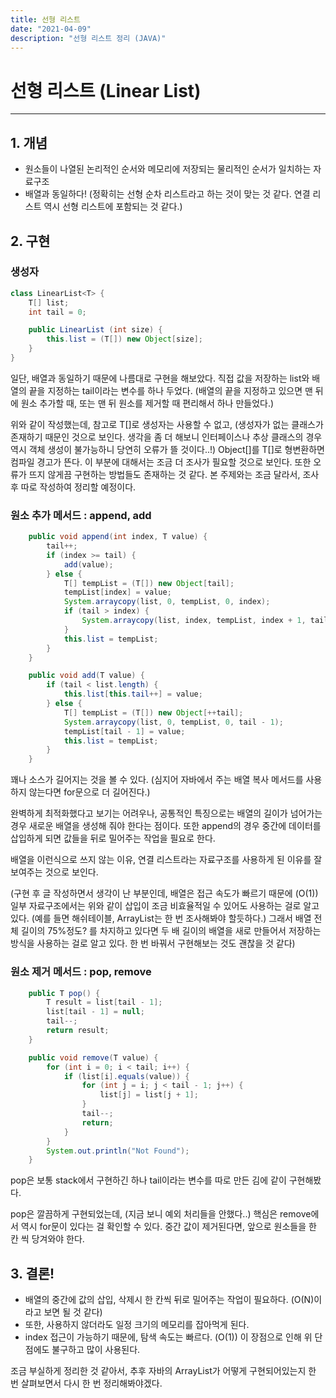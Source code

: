 ```yaml
---
title: 선형 리스트
date: "2021-04-09"
description: "선형 리스트 정리 (JAVA)"
---
```


# 선형 리스트 (Linear List)

---

## 1. 개념

- 원소들이 나열된 논리적인 순서와 메모리에 저장되는 물리적인 순서가 일치하는 자료구조
- 배열과 동일하다! (정확히는 선형 순차 리스트라고 하는 것이 맞는 것 같다. 연결 리스트 역시 선형 리스트에 포함되는 것 같다.)

## 2. 구현

### 생성자

```java
class LinearList<T> {
	T[] list;
    int tail = 0;

    public LinearList (int size) {
        this.list = (T[]) new Object[size];
    }
}
```

일단, 배열과 동일하기 때문에 나름대로 구현을 해보았다. 직접 값을 저장하는 list와 배열의 끝을 지정하는 tail이라는 변수를 하나 두었다. (배열의 끝을 지정하고 있으면 맨 뒤에 원소 추가할 때, 또는 맨 뒤 원소를 제거할 때 편리해서 하나 만들었다.)

위와 같이 작성했는데, 참고로 T[]로 생성자는 사용할 수 없고, (생성자가 없는 클래스가 존재하기 때문인 것으로 보인다. 생각을 좀 더 해보니 인터페이스나 추상 클래스의 경우 역시 객체 생성이 불가능하니 당연히 오류가 뜰 것이다..!) Object[]를 T[]로 형변환하면 컴파일 경고가 뜬다. 이 부분에 대해서는 조금 더 조사가 필요할 것으로 보인다. 또한 오류가 뜨지 않게끔 구현하는 방법들도 존재하는 것 같다. 본 주제와는 조금 달라서, 조사 후 따로 작성하여 정리할 예정이다.

### 원소 추가 메서드 : append, add

```java
    public void append(int index, T value) {
        tail++;
        if (index >= tail) {
            add(value);
        } else {
            T[] tempList = (T[]) new Object[tail];
            tempList[index] = value;
            System.arraycopy(list, 0, tempList, 0, index);
            if (tail > index) {
                System.arraycopy(list, index, tempList, index + 1, tail - (index + 1));
            }
            this.list = tempList;
        }
    }

    public void add(T value) {
        if (tail < list.length) {
            this.list[this.tail++] = value;
        } else {
            T[] tempList = (T[]) new Object[++tail];
            System.arraycopy(list, 0, tempList, 0, tail - 1);
            tempList[tail - 1] = value;
            this.list = tempList;
        }
    }
```

꽤나 소스가 길어지는 것을 볼 수 있다. (심지어 자바에서 주는 배열 복사 메서드를 사용하지 않는다면 for문으로 더 길어진다.)

완벽하게 최적화했다고 보기는 어려우나, 공통적인 특징으로는 배열의 길이가 넘어가는 경우 새로운 배열을 생성해 줘야 한다는 점이다. 또한 append의 경우 중간에 데이터를 삽입하게 되면 값들을 뒤로 밀어주는 작업을 필요로 한다.

배열을 이런식으로 쓰지 않는 이유, 연결 리스트라는 자료구조를 사용하게 된 이유를 잘 보여주는 것으로 보인다.

(구현 후 글 작성하면서 생각이 난 부분인데, 배열은 접근 속도가 빠르기 때문에 (O(1)) 일부 자료구조에서는 위와 같이 삽입이 조금 비효율적일 수 있어도 사용하는 걸로 알고 있다. (예를 들면 해쉬테이블, ArrayList는 한 번 조사해봐야 할듯하다.) 그래서 배열 전체 길이의 75%정도? 를 차지하고 있다면 두 배 길이의 배열을 새로 만들어서 저장하는 방식을 사용하는 걸로 알고 있다. 한 번 바꿔서 구현해보는 것도 괜찮을 것 같다)

### 원소 제거 메서드 :  pop, remove

```java
    public T pop() {
        T result = list[tail - 1];
        list[tail - 1] = null;
        tail--;
        return result;
    }

    public void remove(T value) {
        for (int i = 0; i < tail; i++) {
            if (list[i].equals(value)) {
                for (int j = i; j < tail - 1; j++) {
                    list[j] = list[j + 1];
                }
                tail--;
                return;
            }
        }
        System.out.println("Not Found");
    }
```

pop은 보통 stack에서 구현하긴 하나 tail이라는 변수를 따로 만든 김에 같이 구현해봤다.

pop은 깔끔하게 구현되었는데, (지금 보니 예외 처리들을 안했다..) 핵심은 remove에서 역시 for문이 있다는 걸 확인할 수 있다. 중간 값이 제거된다면, 앞으로 원소들을 한 칸 씩 당겨와야 한다.



## 3. 결론!

- 배열의 중간에 값의 삽입, 삭제시 한 칸씩 뒤로 밀어주는 작업이 필요하다. (O(N)이라고 보면 될 것 같다)
- 또한, 사용하지 않더라도 일정 크기의 메모리를 잡아먹게 된다.
- index 접근이 가능하기 때문에, 탐색 속도는 빠르다. (O(1)) 이 장점으로 인해 위 단점에도 불구하고 많이 사용된다.



조금 부실하게 정리한 것 같아서, 추후 자바의 ArrayList가 어떻게 구현되어있는지 한 번 살펴보면서 다시 한 번 정리해봐야겠다.